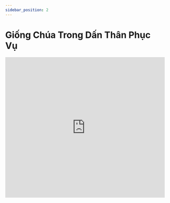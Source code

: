 ```yaml
---
sidebar_position: 2 
---
```


# Giống Chúa Trong Dấn Thân Phục Vụ


<iframe width="100%" height="444" src="https://www.youtube.com/embed/eenA14fbFas?si=82eHfXbTR5m5POiT" title="YouTube video player" frameborder="0" allow="accelerometer; autoplay; clipboard-write; encrypted-media; gyroscope; picture-in-picture; web-share" allowfullscreen></iframe>

